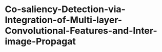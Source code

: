 # Co-saliency-Detection-via-Integration-of-Multi-layer-Convolutional-Features-and-Inter-image-Propagat